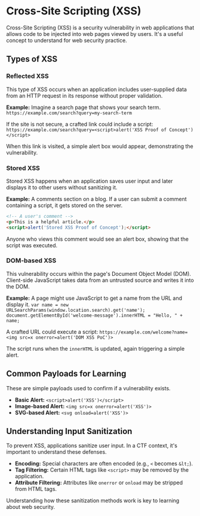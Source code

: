 # Cross-Site Scripting (XSS)

Cross-Site Scripting (XSS) is a security vulnerability in web applications that allows code to be injected into web pages viewed by users. It's a useful concept to understand for web security practice.

## Types of XSS

### Reflected XSS

This type of XSS occurs when an application includes user-supplied data from an HTTP request in its response without proper validation.

**Example:**
Imagine a search page that shows your search term.
`https://example.com/search?query=my-search-term`

If the site is not secure, a crafted link could include a script:
`https://example.com/search?query=<script>alert('XSS Proof of Concept')</script>`

When this link is visited, a simple alert box would appear, demonstrating the vulnerability.

### Stored XSS

Stored XSS happens when an application saves user input and later displays it to other users without sanitizing it.

**Example:**
A comments section on a blog. If a user can submit a comment containing a script, it gets stored on the server.

```html
<!-- A user's comment -->
<p>This is a helpful article.</p>
<script>alert('Stored XSS Proof of Concept');</script>
```
Anyone who views this comment would see an alert box, showing that the script was executed.

### DOM-based XSS

This vulnerability occurs within the page's Document Object Model (DOM). Client-side JavaScript takes data from an untrusted source and writes it into the DOM.

**Example:**
A page might use JavaScript to get a name from the URL and display it.
`var name = new URLSearchParams(window.location.search).get('name');`
`document.getElementById('welcome-message').innerHTML = "Hello, " + name;`

A crafted URL could execute a script:
`https://example.com/welcome?name=<img src=x onerror=alert('DOM XSS PoC')>`

The script runs when the `innerHTML` is updated, again triggering a simple alert.

## Common Payloads for Learning

These are simple payloads used to confirm if a vulnerability exists.
*   **Basic Alert:** `<script>alert('XSS')</script>`
*   **Image-based Alert:** `<img src=x onerror=alert('XSS')>`
*   **SVG-based Alert:** `<svg onload=alert('XSS')>`

## Understanding Input Sanitization

To prevent XSS, applications sanitize user input. In a CTF context, it's important to understand these defenses.
*   **Encoding:** Special characters are often encoded (e.g., `<` becomes `&lt;`).
*   **Tag Filtering:** Certain HTML tags like `<script>` may be removed by the application.
*   **Attribute Filtering:** Attributes like `onerror` or `onload` may be stripped from HTML tags.

Understanding how these sanitization methods work is key to learning about web security.